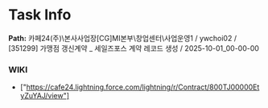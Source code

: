 # Task Info

**Path:** 카페24(주)\본사사업장\[CG]MI본부\창업센터\사업운영1 / ywchoi02 / [351299] 가맹점 갱신계약 _ 세일즈포스 계약 레코드 생성 / 2025-10-01_00-00-00

### WIKI
- ["https://cafe24.lightning.force.com/lightning/r/Contract/800TJ00000EtyZuYAJ/view"]

